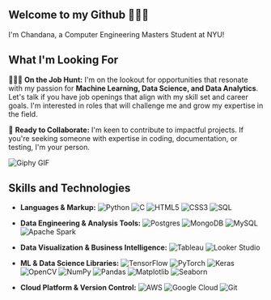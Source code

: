 ## Welcome to my Github 🌱🍄🌿


I'm Chandana, a Computer Engineering Masters Student at NYU!


## What I'm Looking For

👩🏽‍💻 **On the Job Hunt:** I'm on the lookout for opportunities that resonate with my passion for **Machine Learning, Data Science, and Data Analytics**. Let's talk if you have job openings that align with my skill set and career goals. I'm interested in roles that will challenge me and grow my expertise in the field.

🌱 **Ready to Collaborate:** I'm keen to contribute to impactful projects. If you're seeking someone with expertise in coding, documentation, or testing, I'm your person.



![Giphy GIF](https://media.giphy.com/media/13HBDT4QSTpveU/giphy.gif)

## Skills and Technologies

- **Languages & Markup:** 
  ![Python](https://img.shields.io/badge/-Python-3776AB?style=flat-square&logo=python&logoColor=white)
  ![C](https://img.shields.io/badge/-C-A8B9CC?style=flat-square&logo=c&logoColor=white)
  ![HTML5](https://img.shields.io/badge/-HTML5-E34F26?style=flat-square&logo=html5&logoColor=white)
  ![CSS3](https://img.shields.io/badge/-CSS3-1572B6?style=flat-square&logo=css3&logoColor=white)
  ![SQL](https://img.shields.io/badge/-SQL-4479A1?style=flat-square&logo=mysql&logoColor=white)

- **Data Engineering & Analysis Tools:** 
  ![Postgres](https://img.shields.io/badge/-Postgres-316192?style=flat-square&logo=postgresql&logoColor=white)
  ![MongoDB](https://img.shields.io/badge/-MongoDB-47A248?style=flat-square&logo=mongodb&logoColor=white)
  ![MySQL](https://img.shields.io/badge/-MySQL-4479A1?style=flat-square&logo=mysql&logoColor=white)
  ![Apache Spark](https://img.shields.io/badge/-Apache%20Spark-E25A1C?style=flat-square&logo=apachespark&logoColor=white)

- **Data Visualization & Business Intelligence:** 
  ![Tableau](https://img.shields.io/badge/-Tableau-E97627?style=flat-square&logo=tableau&logoColor=white)
  ![Looker Studio](https://img.shields.io/badge/-Looker%20Studio-4285F4?style=flat-square&logo=Google&logoColor=white)

- **ML & Data Science Libraries:** 
  ![TensorFlow](https://img.shields.io/badge/-TensorFlow-FF6F00?style=flat-square&logo=tensorflow&logoColor=white)
  ![PyTorch](https://img.shields.io/badge/-PyTorch-EE4C2C?style=flat-square&logo=pytorch&logoColor=white)
  ![Keras](https://img.shields.io/badge/-Keras-D00000?style=flat-square&logo=keras&logoColor=white)
  ![OpenCV](https://img.shields.io/badge/-OpenCV-5C3EE8?style=flat-square&logo=opencv&logoColor=white)
![NumPy](https://img.shields.io/badge/-NumPy-013243?style=flat-square&logo=numpy&logoColor=white)
![Pandas](https://img.shields.io/badge/-Pandas-150458?style=flat-square&logo=pandas&logoColor=white)
![Matplotlib](https://img.shields.io/badge/-Matplotlib-11557c?style=flat-square)
![Seaborn](https://img.shields.io/badge/-Seaborn-77a1b5?style=flat-square)

- **Cloud Platform & Version Control:** 
  ![AWS](https://img.shields.io/badge/-AWS-232F3E?style=flat-square&logo=amazonaws&logoColor=white)
  ![Google Cloud](https://img.shields.io/badge/-Google%20Cloud%20Platform-4285F4?style=flat-square&logo=googlecloud&logoColor=white)
  ![Git](https://img.shields.io/badge/-Git-F05032?style=flat-square&logo=git&logoColor=white)


